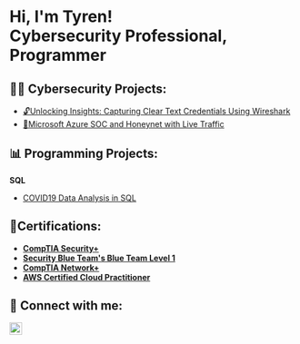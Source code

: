 <h1>Hi, I'm Tyren! <br/><a>Cybersecurity Professional</a>, <a>Programmer</a>

<h2>👨‍💻 Cybersecurity Projects:</h2>

 - [🔓Unlocking Insights: Capturing Clear Text Credentials Using Wireshark](https://github.com/jacksontyren/wireshark_capturing_creds/blob/main/README.md)
 - [🚨Microsoft Azure SOC and Honeynet with Live Traffic](https://github.com/jacksontyren/Azure-SOC-/blob/main/README.md)
 <!-- - [💻Vulnerability Management with OpenVAS](https://github.com/LABURL) -->
<!--     
 <b>Active Directory Home Lab </b>
  - [Active Directory Home Lab](https://github.com/jacksontyren/LABURL)
 -->
 <h2>📊 Programming Projects:</h2>

<b>SQL</b>
  - [COVID19 Data Analysis in SQL](https://github.com/jacksontyren/COVID19-Data-Analysis-In-SQL)

<!--<b>Python</b>
  - [Firewall Simulator]()
-->
<b><b/>
 <h2>📄Certifications:</h2>

 - [CompTIA Security+](https://imgur.com/a/cPnBk92)
 - [Security Blue Team's Blue Team Level 1](https://github.com/jacksontyren/jacksontyren/assets/121649532/9cc02e2d-eb2c-4838-9c1c-c798c9d5858c)
 - [CompTIA Network+](https://imgur.com/a/Cq6fS2G)
 - [AWS Certified Cloud Practitioner](https://github.com/jacksontyren/LABURL)


<h2> 🤳 Connect with me:</h2>




[<img align="left" alt="TyrenJackson | LinkedIn" width="22px" src="https://cdn.jsdelivr.net/npm/simple-icons@v3/icons/linkedin.svg" />][linkedin]


[linkedin]:https://linkedin.com/in/tyren-r-jackson-ms-75b875133
